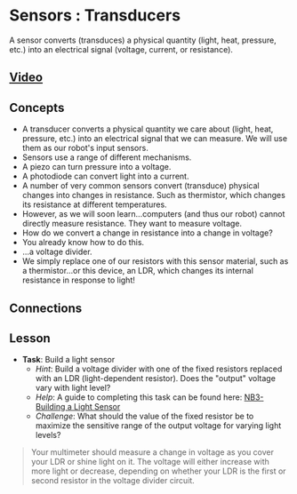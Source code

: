 # Sensors : Transducers
A sensor converts (transduces) a physical quantity (light, heat, pressure, etc.) into an electrical signal (voltage, current, or resistance).

## [Video](https://vimeo.com/1031477896)

## Concepts
- A transducer converts a physical quantity we care about (light, heat, pressure, etc.) into an electrical signal that we can measure. We will use them as our robot's input sensors.
- Sensors use a range of different mechanisms.
- A piezo can turn pressure into a voltage.
- A photodiode can convert light into a current.
- A number of very common sensors convert (transduce) physical changes into changes in resistance. Such as thermistor, which changes its resistance at different temperatures.
- However, as we will soon learn...computers (and thus our robot) cannot directly measure resistance. They want to measure voltage.
- How do we convert a change in resistance into a change in voltage?
- You already know how to do this.
- ...a voltage divider.
- We simply replace one of our resistors with this sensor material, such as a thermistor...or this device, an LDR, which changes its internal resistance in response to light!

## Connections

## Lesson

- **Task**: Build a light sensor
    - *Hint*: Build a voltage divider with one of the fixed resistors replaced with an LDR (light-dependent resistor). Does the "output" voltage vary with light level? 
    - *Help*: A guide to completing this task can be found here: [NB3-Building a Light Sensor](https://vimeo.com/??????)
    - *Challenge*: What should the value of the fixed resistor be to maximize the sensitive range of the output voltage for varying light levels?
> Your multimeter should measure a change in voltage as you cover your LDR or shine light on it. The voltage will either increase with more light or decrease, depending on whether your LDR is the first or second resistor in the voltage divider circuit.

